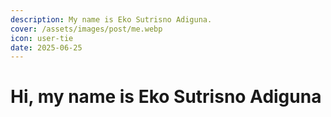 ```yaml
---
description: My name is Eko Sutrisno Adiguna.
cover: /assets/images/post/me.webp
icon: user-tie
date: 2025-06-25
---
```


# Hi, my name is Eko Sutrisno Adiguna